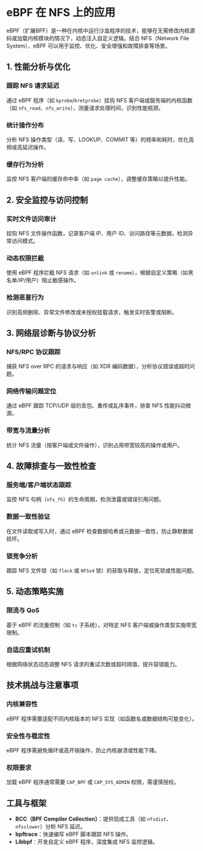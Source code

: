 # eBPF 在 NFS 上的应用

eBPF（扩展BPF）是一种在内核中运行沙盒程序的技术，能够在无需修改内核源码或加载内核模块的情况下，动态注入自定义逻辑。结合 NFS（Network File System），eBPF 可以用于监控、优化、安全增强和故障排查等场景。

## 1. 性能分析与优化

### 跟踪 NFS 请求延迟
通过 eBPF 程序（如 `kprobe`/`kretprobe`）挂钩 NFS 客户端或服务端的内核函数（如 `nfs_read`、`nfs_write`），测量请求处理时间，识别性能瓶颈。

### 统计操作分布
分析 NFS 操作类型（读、写、LOOKUP、COMMIT 等）的频率和耗时，优化高频或高延迟操作。

### 缓存行为分析
监控 NFS 客户端的缓存命中率（如 `page cache`），调整缓存策略以提升性能。

## 2. 安全监控与访问控制

### 实时文件访问审计
挂钩 NFS 文件操作函数，记录客户端 IP、用户 ID、访问路径等元数据，检测异常访问模式。

### 动态权限拦截
使用 eBPF 程序拦截 NFS 请求（如 `unlink` 或 `rename`），根据自定义策略（如黑名单/IP/用户）阻止敏感操作。

### 检测恶意行为
识别高频删除、异常文件修改或未授权挂载请求，触发实时告警或阻断。

## 3. 网络层诊断与协议分析

### NFS/RPC 协议跟踪
捕获 NFS over RPC 的请求与响应（如 XDR 编码数据），分析协议错误或超时问题。

### 网络传输问题定位
通过 eBPF 跟踪 TCP/UDP 层的丢包、重传或乱序事件，排查 NFS 性能抖动根源。

### 带宽与流量分析
统计 NFS 流量（按客户端或文件操作），识别占用带宽较高的操作或用户。

## 4. 故障排查与一致性检查

### 服务端/客户端状态跟踪
监控 NFS 句柄（`nfs_fh`）的生命周期，检测泄露或错误引用问题。

### 数据一致性验证
在文件读取或写入时，通过 eBPF 检查数据哈希或元数据一致性，防止静默数据损坏。

### 锁竞争分析
跟踪 NFS 文件锁（如 `flock` 或 `NFSv4` 锁）的获取与释放，定位死锁或性能问题。

## 5. 动态策略实施

### 限流与 QoS
基于 eBPF 的流量控制（如 `tc` 子系统），对特定 NFS 客户端或操作类型实施带宽限制。

### 自适应重试机制
根据网络状态动态调整 NFS 请求的重试次数或超时阈值，提升容错能力。

## 技术挑战与注意事项

### 内核兼容性
eBPF 程序需要适配不同内核版本的 NFS 实现（如函数名或数据结构可能变化）。

### 安全性与稳定性
eBPF 程序需避免循环或高开销操作，防止内核崩溃或性能下降。

### 权限要求
加载 eBPF 程序通常需要 `CAP_BPF` 或 `CAP_SYS_ADMIN` 权限，需谨慎授权。

## 工具与框架

- **BCC（BPF Compiler Collection）**：提供现成工具（如 `nfsdist`、`nfsslower`）分析 NFS 延迟。
- **bpftrace**：快速编写 eBPF 脚本跟踪 NFS 操作。
- **Libbpf**：开发自定义 eBPF 程序，深度集成 NFS 监控逻辑。
